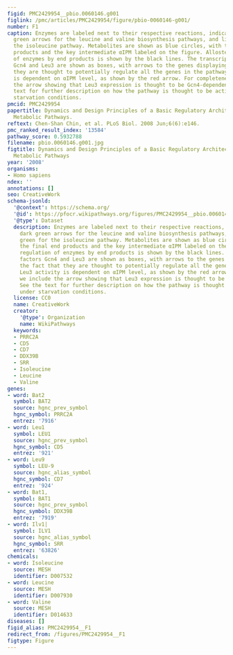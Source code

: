 ```yaml
---
figid: PMC2429954__pbio.0060146.g001
figlink: /pmc/articles/PMC2429954/figure/pbio-0060146-g001/
number: F1
caption: Enzymes are labeled next to their respective reactions, indicated by dark
  green arrows for the leucine and valine biosynthesis pathways, and light green for
  the isoleucine pathway. Metabolites are shown as blue circles, with the final end
  products and the key intermediate αIPM labeled on the figure. Allosteric regulation
  of enzymes by end products is shown by the black lines. The transcription factors
  Gcn4 and Leu3 are shown as boxes, with arrows to the genes displaying the fact that
  they are thought to potentially regulate all the genes in the pathway. Leu3 activity
  is dependent on αIPM level, as shown by the red arrow. For completeness, we include
  the arrow showing that Leu3 expression is thought to be Gcn4-dependent. See the
  text for further description on how the pathway is thought to be activated under
  starvation conditions.
pmcid: PMC2429954
papertitle: Dynamics and Design Principles of a Basic Regulatory Architecture Controlling
  Metabolic Pathways.
reftext: Chen-Shan Chin, et al. PLoS Biol. 2008 Jun;6(6):e146.
pmc_ranked_result_index: '13584'
pathway_score: 0.5932788
filename: pbio.0060146.g001.jpg
figtitle: Dynamics and Design Principles of a Basic Regulatory Architecture Controlling
  Metabolic Pathways
year: '2008'
organisms:
- Homo sapiens
ndex: ''
annotations: []
seo: CreativeWork
schema-jsonld:
  '@context': https://schema.org/
  '@id': https://pfocr.wikipathways.org/figures/PMC2429954__pbio.0060146.g001.html
  '@type': Dataset
  description: Enzymes are labeled next to their respective reactions, indicated by
    dark green arrows for the leucine and valine biosynthesis pathways, and light
    green for the isoleucine pathway. Metabolites are shown as blue circles, with
    the final end products and the key intermediate αIPM labeled on the figure. Allosteric
    regulation of enzymes by end products is shown by the black lines. The transcription
    factors Gcn4 and Leu3 are shown as boxes, with arrows to the genes displaying
    the fact that they are thought to potentially regulate all the genes in the pathway.
    Leu3 activity is dependent on αIPM level, as shown by the red arrow. For completeness,
    we include the arrow showing that Leu3 expression is thought to be Gcn4-dependent.
    See the text for further description on how the pathway is thought to be activated
    under starvation conditions.
  license: CC0
  name: CreativeWork
  creator:
    '@type': Organization
    name: WikiPathways
  keywords:
  - PRRC2A
  - CD5
  - CD7
  - DDX39B
  - SRR
  - Isoleucine
  - Leucine
  - Valine
genes:
- word: Bat2
  symbol: BAT2
  source: hgnc_prev_symbol
  hgnc_symbol: PRRC2A
  entrez: '7916'
- word: Leu1
  symbol: LEU1
  source: hgnc_prev_symbol
  hgnc_symbol: CD5
  entrez: '921'
- word: Leu9
  symbol: LEU-9
  source: hgnc_alias_symbol
  hgnc_symbol: CD7
  entrez: '924'
- word: Bat1,
  symbol: BAT1
  source: hgnc_prev_symbol
  hgnc_symbol: DDX39B
  entrez: '7919'
- word: Ilv1|
  symbol: ILV1
  source: hgnc_alias_symbol
  hgnc_symbol: SRR
  entrez: '63826'
chemicals:
- word: Isoleucine
  source: MESH
  identifier: D007532
- word: Leucine
  source: MESH
  identifier: D007930
- word: Valine
  source: MESH
  identifier: D014633
diseases: []
figid_alias: PMC2429954__F1
redirect_from: /figures/PMC2429954__F1
figtype: Figure
---
```

